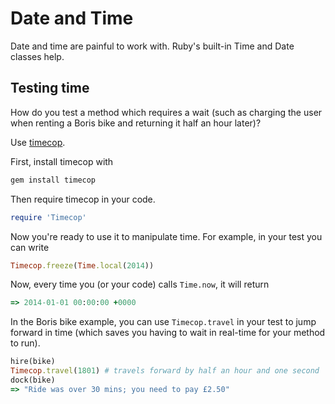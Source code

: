 # Date and Time

Date and time are painful to work with. Ruby's built-in Time and Date classes help.

## Testing time

How do you test a method which requires a wait (such as charging the user when renting a Boris bike and returning it half an hour later)?

Use [timecop](https://github.com/travisjeffery/timecop).

First, install timecop with

```ruby
gem install timecop
```

Then require timecop in your code.

```ruby
require 'Timecop'
```

Now you're ready to use it to manipulate time. For example, in your test you can write 

```ruby
Timecop.freeze(Time.local(2014))
```

Now, every time you (or your code) calls ```Time.now```, it will return

```ruby
=> 2014-01-01 00:00:00 +0000
```

In the Boris bike example, you can use ```Timecop.travel``` in your test to jump forward in time (which saves you having to wait in real-time for your method to run).

```ruby
hire(bike)
Timecop.travel(1801) # travels forward by half an hour and one second
dock(bike)
=> "Ride was over 30 mins; you need to pay £2.50"
```
